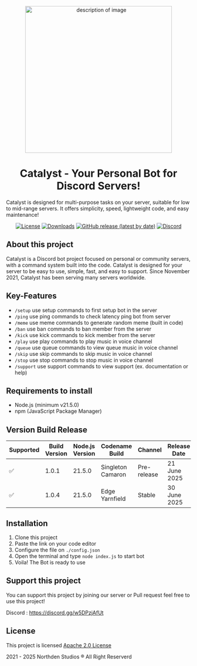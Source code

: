 <div align="center">
	<img src="https://github.com/user-attachments/assets/f4d92224-7fe2-4b13-95ad-5204b189478e" alt="description of image" width="400"/>
</div>

<h1 align="center">
	Catalyst - Your Personal Bot for Discord Servers!
</h1>

Catalyst is designed for multi-purpose tasks on your server, suitable for low to mid-range servers. It offers simplicity, speed, lightweight code, and easy maintenance!

<div align="center">
   
  [![License](https://img.shields.io/badge/License-Apache%202.0-blue.svg)](https://github.com/Northden-Studios/Catalyst/blob/main/LICENSE)
  [![Downloads](https://img.shields.io/github/downloads/Northden-Studios/Catalyst/total)]()
  [![GitHub release (latest by date)](https://img.shields.io/github/v/release/Northden-Studios/Catalyst)](https://github.com/Northden-Studios/Catalyst/release)
  [![Discord](https://img.shields.io/discord/882318291014651924?logo=discord&labelColor=white&color=5865f2)](https://discord.gg/w5DPzjAfUt)
  
</div>

## About this project
Catalyst is a Discord bot project focused on personal or community servers, with a command system built into the code. Catalyst is designed for your server to be easy to use, simple, fast, and easy to support. Since November 2021, Catalyst has been serving many servers worldwide.

## Key-Features 
- ``/setup`` use setup commands to first setup bot in the server
- ``/ping`` use ping commands to check latency ping bot from server
- ``/meme`` use meme commands to generate random meme (built in code)
- ``/ban`` use ban commands to ban member from the server
- ``/kick`` use kick commands to kick member from the server 
- ``/play`` use play commands to play music in voice channel
- ``/queue`` use queue commands to view queue music in voice channel
- ``/skip`` use skip commands to skip music in voice channel
- ``/stop`` use stop commands to stop music in voice channel
- ``/support`` use support commands to view support (ex. documentation or help)

## Requirements to install
- Node.js (minimum v21.5.0)
- npm (JavaScript Package Manager)

## Version Build Release
| Supported  | Build Version  | Node.js Version | Codename Build | Channel | Release Date | End of Support |
|-|-|-|-|-|-|-|
| :white_check_mark: | 1.0.1 | 21.5.0 | Singleton Camaron | Pre-release | 21 June 2025 | 3 January 2026 |
| :white_check_mark: | 1.0.4 | 21.5.0 | Edge Yarnfield | Stable | 30 June 2025 | 3 January 2026 |

## Installation
1. Clone this project
2. Paste the link on your code editor
3. Configure the file on ``./config.json``
4. Open the terminal and type ``node index.js`` to start bot
5. Voila! The Bot is ready to use

## Support this project
You can support this project by joining our server or Pull request
feel free to use this project!

Discord : https://discord.gg/w5DPzjAfUt

## License
This project is licensed [Apache 2.0 License](https://github.com/Northden-Studios/Catalyst/blob/main/LICENSE)

2021 - 2025 Northden Studios ®️ All Right Reserverd
